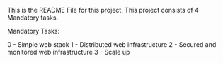 This is the README File for this project.
This project consists of 4 Mandatory tasks.

Mandatory Tasks:

0 - Simple web stack 
1 - Distributed web infrastructure
2 - Secured and monitored web infrastructure
3 - Scale up
